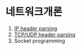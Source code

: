 # 네트워크개론

1. [IP header parsing](https://github.com/jun4021/CS-review/tree/master/Network/P1)
2. [TCP/UDP header parsing](https://github.com/jun4021/CS-review/tree/master/Network/P2)
3. Socket programming
